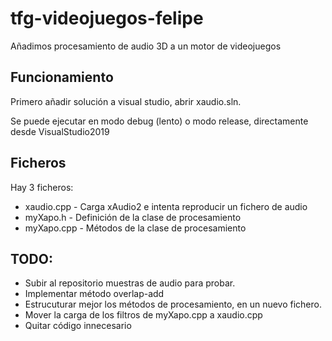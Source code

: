 # tfg-videojuegos-felipe
Añadimos procesamiento de audio 3D a un motor de videojuegos

## Funcionamiento

Primero añadir solución a visual studio, abrir xaudio.sln.

Se puede ejecutar en modo debug (lento) o modo release, directamente desde VisualStudio2019

## Ficheros

Hay 3 ficheros:
* xaudio.cpp - Carga xAudio2 e intenta reproducir un fichero de audio
* myXapo.h - Definición de la clase de procesamiento
* myXapo.cpp - Métodos de la clase de procesamiento


## TODO:

* Subir al repositorio muestras de audio para probar.
* Implementar método overlap-add
* Estrucuturar mejor los métodos de procesamiento, en un nuevo fichero.
* Mover la carga de los filtros de myXapo.cpp a xaudio.cpp
* Quitar código innecesario
